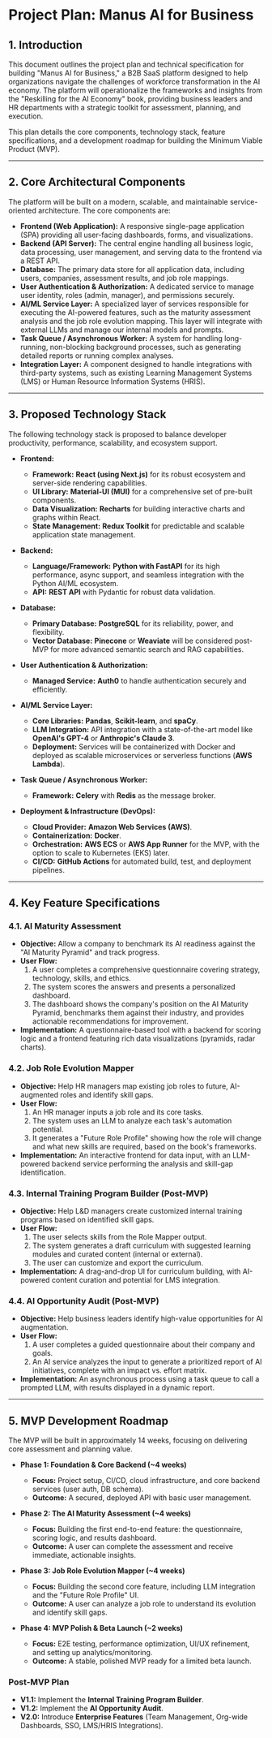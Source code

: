 # Project Plan: Manus AI for Business

## 1. Introduction

This document outlines the project plan and technical specification for building "Manus AI for Business," a B2B SaaS platform designed to help organizations navigate the challenges of workforce transformation in the AI economy. The platform will operationalize the frameworks and insights from the "Reskilling for the AI Economy" book, providing business leaders and HR departments with a strategic toolkit for assessment, planning, and execution.

This plan details the core components, technology stack, feature specifications, and a development roadmap for building the Minimum Viable Product (MVP).

---

## 2. Core Architectural Components

The platform will be built on a modern, scalable, and maintainable service-oriented architecture. The core components are:

*   **Frontend (Web Application):** A responsive single-page application (SPA) providing all user-facing dashboards, forms, and visualizations.
*   **Backend (API Server):** The central engine handling all business logic, data processing, user management, and serving data to the frontend via a REST API.
*   **Database:** The primary data store for all application data, including users, companies, assessment results, and job role mappings.
*   **User Authentication & Authorization:** A dedicated service to manage user identity, roles (admin, manager), and permissions securely.
*   **AI/ML Service Layer:** A specialized layer of services responsible for executing the AI-powered features, such as the maturity assessment analysis and the job role evolution mapping. This layer will integrate with external LLMs and manage our internal models and prompts.
*   **Task Queue / Asynchronous Worker:** A system for handling long-running, non-blocking background processes, such as generating detailed reports or running complex analyses.
*   **Integration Layer:** A component designed to handle integrations with third-party systems, such as existing Learning Management Systems (LMS) or Human Resource Information Systems (HRIS).

---

## 3. Proposed Technology Stack

The following technology stack is proposed to balance developer productivity, performance, scalability, and ecosystem support.

*   **Frontend:**
    *   **Framework:** **React (using Next.js)** for its robust ecosystem and server-side rendering capabilities.
    *   **UI Library:** **Material-UI (MUI)** for a comprehensive set of pre-built components.
    *   **Data Visualization:** **Recharts** for building interactive charts and graphs within React.
    *   **State Management:** **Redux Toolkit** for predictable and scalable application state management.

*   **Backend:**
    *   **Language/Framework:** **Python with FastAPI** for its high performance, async support, and seamless integration with the Python AI/ML ecosystem.
    *   **API:** **REST API** with Pydantic for robust data validation.

*   **Database:**
    *   **Primary Database:** **PostgreSQL** for its reliability, power, and flexibility.
    *   **Vector Database:** **Pinecone** or **Weaviate** will be considered post-MVP for more advanced semantic search and RAG capabilities.

*   **User Authentication & Authorization:**
    *   **Managed Service:** **Auth0** to handle authentication securely and efficiently.

*   **AI/ML Service Layer:**
    *   **Core Libraries:** **Pandas**, **Scikit-learn**, and **spaCy**.
    *   **LLM Integration:** API integration with a state-of-the-art model like **OpenAI's GPT-4** or **Anthropic's Claude 3**.
    *   **Deployment:** Services will be containerized with Docker and deployed as scalable microservices or serverless functions (**AWS Lambda**).

*   **Task Queue / Asynchronous Worker:**
    *   **Framework:** **Celery** with **Redis** as the message broker.

*   **Deployment & Infrastructure (DevOps):**
    *   **Cloud Provider:** **Amazon Web Services (AWS)**.
    *   **Containerization:** **Docker**.
    *   **Orchestration:** **AWS ECS** or **AWS App Runner** for the MVP, with the option to scale to Kubernetes (EKS) later.
    *   **CI/CD:** **GitHub Actions** for automated build, test, and deployment pipelines.

---

## 4. Key Feature Specifications

### 4.1. AI Maturity Assessment
*   **Objective:** Allow a company to benchmark its AI readiness against the "AI Maturity Pyramid" and track progress.
*   **User Flow:**
    1.  A user completes a comprehensive questionnaire covering strategy, technology, skills, and ethics.
    2.  The system scores the answers and presents a personalized dashboard.
    3.  The dashboard shows the company's position on the AI Maturity Pyramid, benchmarks them against their industry, and provides actionable recommendations for improvement.
*   **Implementation:** A questionnaire-based tool with a backend for scoring logic and a frontend featuring rich data visualizations (pyramids, radar charts).

### 4.2. Job Role Evolution Mapper
*   **Objective:** Help HR managers map existing job roles to future, AI-augmented roles and identify skill gaps.
*   **User Flow:**
    1.  An HR manager inputs a job role and its core tasks.
    2.  The system uses an LLM to analyze each task's automation potential.
    3.  It generates a "Future Role Profile" showing how the role will change and what new skills are required, based on the book's frameworks.
*   **Implementation:** An interactive frontend for data input, with an LLM-powered backend service performing the analysis and skill-gap identification.

### 4.3. Internal Training Program Builder (Post-MVP)
*   **Objective:** Help L&D managers create customized internal training programs based on identified skill gaps.
*   **User Flow:**
    1.  The user selects skills from the Role Mapper output.
    2.  The system generates a draft curriculum with suggested learning modules and curated content (internal or external).
    3.  The user can customize and export the curriculum.
*   **Implementation:** A drag-and-drop UI for curriculum building, with AI-powered content curation and potential for LMS integration.

### 4.4. AI Opportunity Audit (Post-MVP)
*   **Objective:** Help business leaders identify high-value opportunities for AI augmentation.
*   **User Flow:**
    1.  A user completes a guided questionnaire about their company and goals.
    2.  An AI service analyzes the input to generate a prioritized report of AI initiatives, complete with an impact vs. effort matrix.
*   **Implementation:** An asynchronous process using a task queue to call a prompted LLM, with results displayed in a dynamic report.

---

## 5. MVP Development Roadmap

The MVP will be built in approximately 14 weeks, focusing on delivering core assessment and planning value.

*   **Phase 1: Foundation & Core Backend (~4 weeks)**
    *   **Focus:** Project setup, CI/CD, cloud infrastructure, and core backend services (user auth, DB schema).
    *   **Outcome:** A secured, deployed API with basic user management.

*   **Phase 2: The AI Maturity Assessment (~4 weeks)**
    *   **Focus:** Building the first end-to-end feature: the questionnaire, scoring logic, and results dashboard.
    *   **Outcome:** A user can complete the assessment and receive immediate, actionable insights.

*   **Phase 3: Job Role Evolution Mapper (~4 weeks)**
    *   **Focus:** Building the second core feature, including LLM integration and the "Future Role Profile" UI.
    *   **Outcome:** A user can analyze a job role to understand its evolution and identify skill gaps.

*   **Phase 4: MVP Polish & Beta Launch (~2 weeks)**
    *   **Focus:** E2E testing, performance optimization, UI/UX refinement, and setting up analytics/monitoring.
    *   **Outcome:** A stable, polished MVP ready for a limited beta launch.

### Post-MVP Plan
*   **V1.1:** Implement the **Internal Training Program Builder**.
*   **V1.2:** Implement the **AI Opportunity Audit**.
*   **V2.0:** Introduce **Enterprise Features** (Team Management, Org-wide Dashboards, SSO, LMS/HRIS Integrations).
